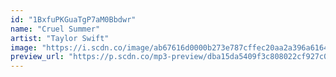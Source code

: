 ```yaml
---
id: "1BxfuPKGuaTgP7aM0Bbdwr"
name: "Cruel Summer"
artist: "Taylor Swift"
image: "https://i.scdn.co/image/ab67616d0000b273e787cffec20aa2a396a61647"
preview_url: "https://p.scdn.co/mp3-preview/dba15da5409f3c808022cf927c0ff8581f717aa4"
---
```

